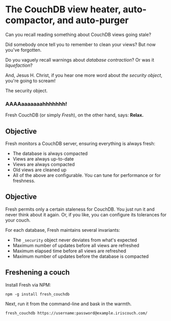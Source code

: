 # The CouchDB view heater, auto-compactor, and auto-purger

Can you recall reading something about CouchDB views going stale?

Did somebody once tell you to remember to clean your views? But now you've forgotten.

Do you vaguely recall warnings about *database contraction*? Or was it *liquefaction*?

And, Jesus H. Christ, if you hear one more word about *the security object*, you're going to scream!

The security object.

### AAAAaaaaaaahhhhhhh!

Fresh CouchDB (or simply *Fresh*), on the other hand, says: **Relax.**

## Objective

Fresh monitors a CouchDB server, ensuring everything is always fresh:

* The database is always compacted
* Views are always up-to-date
* Views are always compacted
* Old views are cleaned up
* All of the above are configurable. You can tune for performance or for freshness.

## Objective

Fresh permits only a certain staleness for CouchDB. You just run it and never think about it again. Or, if you like, you can configure its tolerances for your couch.

For each database, Fresh maintains several invariants:

* The `_security` object never deviates from what's expected
* Maximum number of updates before all views are refreshed
* Maximum elapsed time before all views are refreshed
* Maximum number of updates before the database is compacted

## Freshening a couch

Install Fresh via NPM:

    npm -g install fresh_couchdb

Next, run it from the command-line and bask in the warmth.

    fresh_couchdb https://username:password@example.iriscouch.com/
